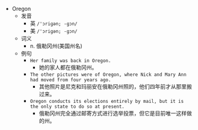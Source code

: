 - Oregon
  - 发音
    - 英 `/'ɔriɡən; -ɡɔn/`
    - 美 `/'ɔriɡən; -ɡɔn/`
  - 词义
    - n. 俄勒冈州(美国州名)
  - 例句
    - `Her family was back in Oregon.`
      - 她的家人都在俄勒冈州。
    - `The other pictures were of Oregon, where Nick and Mary Ann had moved from four years ago.`
      - 其他照片是尼克和玛丽安在俄勒冈州照的，他们四年前才从那里搬过来。
    - `Oregon conducts its elections entirely by mail, but it is the only state to do so at present.`
      - 俄勒冈州完全通过邮寄方式进行选举投票，但它是目前唯一这样做的州。

